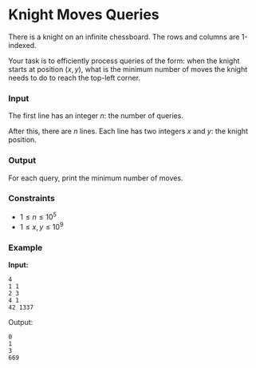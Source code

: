 # Knight Moves Queries

There is a knight on an infinite chessboard. The rows and columns are 1-indexed.

Your task is to efficiently process queries of the form: when the knight starts at position $(x,y)$, what is the minimum
number of moves the knight needs to do to reach the top-left corner.

### Input

The first line has an integer $n$: the number of queries.

After this, there are $n$ lines. Each line has two integers $x$ and $y$: the knight position.

### Output

For each query, print the minimum number of moves.

### Constraints

* $1 \le n \le 10^5$
* $1 \le x, y \le 10^9$

### Example

**Input:**

```
4
1 1
2 3
4 1
42 1337
```

Output:

```
0
1
3
669
```



